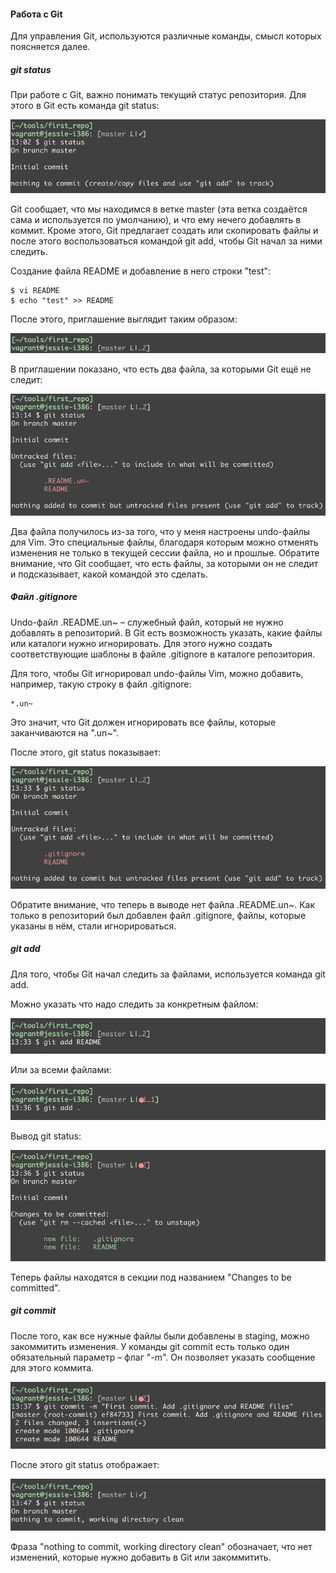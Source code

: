 #### Работа с Git

Для управления Git, используются различные команды, смысл которых поясняется далее.

##### git status

При работе с Git, важно понимать текущий статус репозитория. Для этого в Git есть команда git status:

![alt](https://raw.githubusercontent.com/natenka/PyNEng/master/images/git/git_status_0.png)

Git сообщает, что мы находимся в ветке master (эта ветка создаётся сама и используется по умолчанию), и что ему нечего добавлять в коммит. Кроме этого, Git предлагает создать или скопировать файлы и после этого воспользоваться командой git add, чтобы Git начал за ними следить.

Создание файла README и добавление в него строки "test":

```shellsession
$ vi README
$ echo "test" >> README
```

После этого, приглашение выглядит таким образом:

![alt](https://raw.githubusercontent.com/natenka/PyNEng/master/images/git/bash_prompt.png)

В приглашении показано, что есть два файла, за которыми Git ещё не следит:

![alt](https://raw.githubusercontent.com/natenka/PyNEng/master/images/git/git_status_1.png)

Два файла получилось из-за того, что у меня настроены undo-файлы для Vim. Это специальные файлы, благодаря которым можно отменять изменения не только в текущей сессии файла, но и прошлые. Обратите внимание, что Git сообщает, что есть файлы, за которыми он не следит и подсказывает, какой командой это сделать.

##### Файл .gitignore

Undo-файл .README.un~ – служебный файл, который не нужно добавлять в репозиторий. В Git есть возможность указать, какие файлы или каталоги нужно игнорировать. Для этого нужно создать соответствующие шаблоны в файле .gitignore в каталоге репозитория.

Для того, чтобы Git игнорировал undo-файлы Vim, можно добавить, например, такую строку в файл .gitignore:

```shell
*.un~
```

Это значит, что Git должен игнорировать все файлы, которые заканчиваются на ".un~".

После этого, git status показывает:

![alt](https://raw.githubusercontent.com/natenka/PyNEng/master/images/git/git_status_2.png)

Обратите внимание, что теперь в выводе нет файла .README.un~. Как только в репозиторий был добавлен файл .gitignore, файлы, которые указаны в нём, стали игнорироваться.

##### git add

Для того, чтобы Git начал следить за файлами, используется команда git add.

Можно указать что надо следить за конкретным файлом:

![alt](https://raw.githubusercontent.com/natenka/PyNEng/master/images/git/git_add_readme.png)

Или за всеми файлами:

![alt](https://raw.githubusercontent.com/natenka/PyNEng/master/images/git/git_add_all.png)

Вывод git status:

![alt](https://raw.githubusercontent.com/natenka/PyNEng/master/images/git/git_status_3.png)

Теперь файлы находятся в секции под названием "Changes to be committed".

##### git commit

После того, как все нужные файлы были добавлены в staging, можно закоммитить изменения. У команды git commit есть только один обязательный параметр – флаг "-m". Он позволяет указать сообщение для этого коммита.

![alt](https://raw.githubusercontent.com/natenka/PyNEng/master/images/git/git_commit_1.png)

После этого git status отображает:

![alt](https://raw.githubusercontent.com/natenka/PyNEng/master/images/git/git_status_4.png)

Фраза "nothing to commit, working directory clean" обозначает, что нет изменений, которые нужно добавить в Git или закоммитить.
